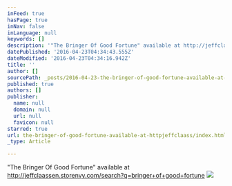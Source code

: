 ```yaml
---
inFeed: true
hasPage: true
inNav: false
inLanguage: null
keywords: []
description: '"The Bringer Of Good Fortune" available at http://jeffclaassen.storenvy.com/search?q=bringer+of+good+fortune'
datePublished: '2016-04-23T04:34:43.555Z'
dateModified: '2016-04-23T04:34:16.942Z'
title: ''
author: []
sourcePath: _posts/2016-04-23-the-bringer-of-good-fortune-available-at-httpjeffclaass.md
published: true
authors: []
publisher:
  name: null
  domain: null
  url: null
  favicon: null
starred: true
url: the-bringer-of-good-fortune-available-at-httpjeffclaass/index.html
_type: Article

---
```

"The Bringer Of Good Fortune" available at http://jeffclaassen.storenvy.com/search?q=bringer+of+good+fortune
![](https://the-grid-user-content.s3-us-west-2.amazonaws.com/b79f876b-540f-4949-8e3a-514a1928b881.jpg)